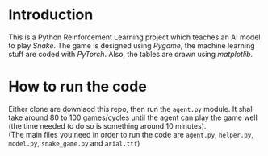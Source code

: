 # Introduction
 This is a Python Reinforcement Learning project which teaches an AI model to play *Snake*. The game is designed using *Pygame*, the machine learning stuff are coded with *PyTorch*. Also, the tables are drawn using *matplotlib*.
 # How to run the code
 Either clone are downlaod this repo, then run the `agent.py` module. It shall take around 80 to 100 games/cycles until the agent can play the game well (the time needed to do so is something around 10 minutes).<br>
 (The main files you need in order to run the code are `agent.py`, `helper.py`, `model.py`, `snake_game.py` and `arial.ttf`)
